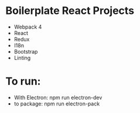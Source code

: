 # Boilerplate React Projects 
<ul>
<li>Webpack 4</li>
<li>React</li>
<li>Redux</li>
<li>I18n</li>
<li>Bootstrap</li>
<li>Linting</li>
</ul>

<h1>To run:</h1>
<ul>
<li>With Electron: npm run electron-dev</li>
<li>to package: npm run electron-pack</li>
</ul>
